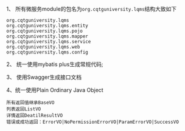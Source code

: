 
1、 所有微服务module的包名为`org.cqtguniversity.lqms`结构大致如下
```
org.cqtguniversity.lqms
org.cqtguniversity.lqms.entity
org.cqtguniversity.lqms.pojo
org.cqtguniversity.lqms.mapper
org.cqtguniversity.lqms.service
org.cqtguniversity.lqms.web
org.cqtguniversity.lqms.config
```

2、 统一使用mybatis plus生成常规代码;

3、 使用Swagger生成接口文档

4、统一使用Plain Ordinary Java Object
```
所有返回值继承BaseVO
列表返回ListVO
详情返回DeatilResultVO
错误或成功返回：ErrorVO|NoPermissionErrorVO|ParamErrorVO|SuccessVO
```